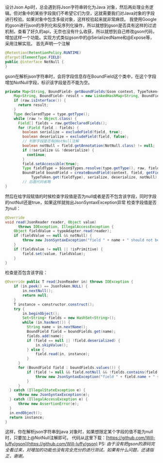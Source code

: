 设计Json Api时，总会遇到将Json字符串转化为Java 对象，然后再处理业务逻辑。但对象中的某些字段我们不希望它们为空，这就需要我们对Java对象的字段进行校验。如果对象中包含多级对象，这样校验起来就非常麻烦。
我使用Google的gson进行json的序列化和反序列化操作，所以就想到gson是否具有这样的过滤机制，查看了好久的api，无奈也没有什么收获，所以就想到自己修改gson代码，增加这样一个功能。实现方式类似gson中的@SerializedName和@Expose等，采用注解实现。
首先声明一个注解
```java
@Retention(RetentionPolicy.RUNTIME)
@Target(ElementType.FIELD)
public @interface NotNull {
}
```
gson在解析json字符串时，会将字段信息存在BoundField这个类中，在这个字段增加NotNull字段，标识该字段是否不能为空。
```java
private Map<String, BoundField> getBoundFields(Gson context, TypeToken<?> type, Class<?> raw) {
    Map<String, BoundField> result = new LinkedHashMap<String, BoundField>();
    if (raw.isInterface()) {
      return result;
    }
    Type declaredType = type.getType();
    while (raw != Object.class) {
      Field[] fields = raw.getDeclaredFields();
      for (Field field : fields) {
        boolean serialize = excludeField(field, true);
        boolean deserialize = excludeField(field, false);
        // 判断字段是否有@NotNull注解
        boolean notNull = field.getAnnotation(NotNull.class) != null;
        if (!serialize && !deserialize) {
          continue;
        }
        field.setAccessible(true);
        Type fieldType = $Gson$Types.resolve(type.getType(), raw, field.getGenericType());
        BoundField boundField = createBoundField(context, field, getFieldName(field),
            TypeToken.get(fieldType), serialize, deserialize, notNull);
        // 后面代码省略
}
```
然后在给字段赋值的时候检查字段值是否为null或者是否不包含该字段，同时字段的notNull还是true，如果这样就抛出JsonSyntaxException异常
检查字段值是否为null：
```java
@Override 
void read(JsonReader reader, Object value)
      throws IOException, IllegalAccessException {
    Object fieldValue = typeAdapter.read(reader);
    if (fieldValue == null && notNull) {
        throw new JsonSyntaxException("field " + name + " should not be null");
    }
    if (fieldValue != null || !isPrimitive) {
        field.set(value, fieldValue);
    }
}
```
检查是否包含该字段：
```java
@Override public T read(JsonReader in) throws IOException {
    if (in.peek() == JsonToken.NULL) {
        in.nextNull();
        return null;
    }
    T instance = constructor.construct();
    try {
        in.beginObject();
        Set<String> fields = new HashSet<String>();
        while (in.hasNext()) {
          String name = in.nextName();
          BoundField field = boundFields.get(name);
          fields.add(name);
          if (field == null || !field.deserialized) {
              in.skipValue();
          } else {
              field.read(in, instance);
          }
      }
      for (BoundField field : boundFields.values()) {
          if (field != null && field.notNull && !fields.contains(field.name)) {
              throw new JsonSyntaxException("field " + field.name + " should not be null");
          }
      }
  } catch (IllegalStateException e) {
      throw new JsonSyntaxException(e);
  } catch (IllegalAccessException e) {
      throw new AssertionError(e);
  }
  in.endObject();
  return instance;
}
```
这样，你在解析json字符串到java 对象时，如果想限定某个字段的值不能为null时，只要加上@NotNull注解即可。
代码从这里下载：[https://github.com/Will-luffy/gson](https://github.com/Will-luffy/gson)
PS: *由于没有把gson的源码完全看过来，对增加的功能也没有完全充分的进行测试，如果有什么问题，还请指正，谢谢。*
